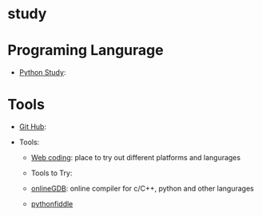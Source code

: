 # study

# Programing Langurage
* [Python Study](https://github.com/jingzli/Study/wiki/Python-Study):

# Tools
* [Git Hub](https://github.com/jingzli/Study/wiki/Git-Hub):

* Tools:

   * [Web coding](https://www.tutorialspoint.com/codingground.htm): place to try out different platforms and langurages

   * Tools to Try:
   * [onlineGDB](https://www.onlinegdb.com/online_python_compiler): online compiler for c/C++, python and other langurages
   * [pythonfiddle](http://pythonfiddle.com/)


